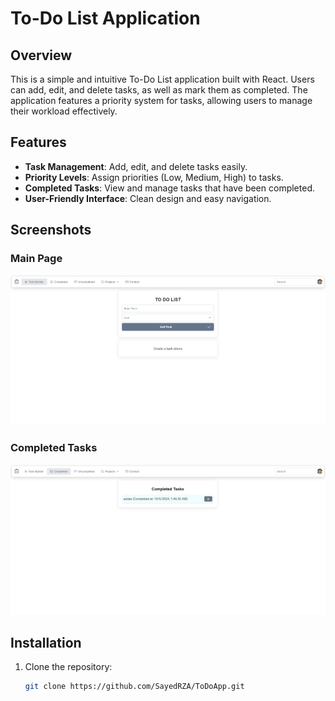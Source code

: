 # To-Do List Application

## Overview
This is a simple and intuitive To-Do List application built with React. Users can add, edit, and delete tasks, as well as mark them as completed. The application features a priority system for tasks, allowing users to manage their workload effectively.

## Features
- **Task Management**: Add, edit, and delete tasks easily.
- **Priority Levels**: Assign priorities (Low, Medium, High) to tasks.
- **Completed Tasks**: View and manage tasks that have been completed.
- **User-Friendly Interface**: Clean design and easy navigation.

## Screenshots
### Main Page
![alt text](image.png) <!-- Placeholder for main page screenshot -->

### Completed Tasks
![alt text](image-1.png) <!-- Placeholder for completed tasks screenshot -->

## Installation
1. Clone the repository:
   ```bash
   git clone https://github.com/SayedRZA/ToDoApp.git
